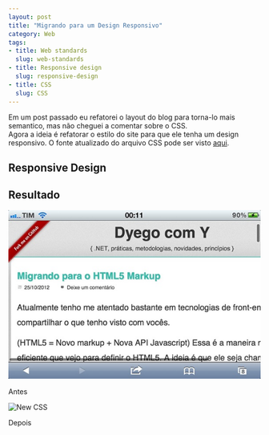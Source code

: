 ```yaml
--- 
layout: post
title: "Migrando para um Design Responsivo"
category: Web
tags: 
- title: Web standards
  slug: web-standards
- title: Responsive design
  slug: responsive-design
- title: CSS
  slug: CSS
---
```

Em um post passado eu refatorei o layout do blog para torna-lo mais semantico, mas não cheguei a comentar sobre o CSS.  
Agora a ideia é refatorar o estilo do site para que ele tenha um design responsivo. 
O fonte atualizado do arquivo CSS pode ser visto [aqui][css].

## Responsive Design

## Resultado

<img alt="Old CSS" src="/images/old-css.jpg" class="post_img" />
<p class="post_img_subtitle">Antes</p>

<img alt="New CSS" src="/images/new-css.jpg" class="post_img" />
<p class="post_img_subtitle">Depois</p>

[css]:https://github.com/DyegoCosta/dyegocosta.github.com/blob/master/css/site.css
